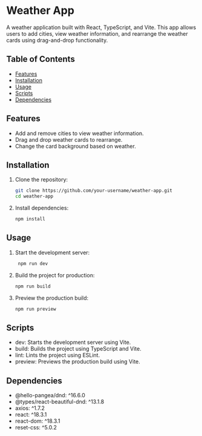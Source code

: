 # Weather App

A weather application built with React, TypeScript, and Vite. This app allows users to add cities, view weather information, and rearrange the weather cards using drag-and-drop functionality.

## Table of Contents

- [Features](#features)
- [Installation](#installation)
- [Usage](#usage)
- [Scripts](#scripts)
- [Dependencies](#dependencies)

## Features

- Add and remove cities to view weather information.
- Drag and drop weather cards to rearrange.
- Change the card background based on weather.

## Installation

1. Clone the repository:

   ```bash
   git clone https://github.com/your-username/weather-app.git
   cd weather-app
2. Install dependencies:

   ```bash
   npm install
## Usage
1. Start the development server:

   ```bash
    npm run dev
2. Build the project for production:

   ```bash
   npm run build
3. Preview the production build:

   ```bash
   npm run preview
## Scripts
- dev: Starts the development server using Vite.
- build: Builds the project using TypeScript and Vite.
- lint: Lints the project using ESLint.
- preview: Previews the production build using Vite.
## Dependencies
- @hello-pangea/dnd: ^16.6.0
- @types/react-beautiful-dnd: ^13.1.8
- axios: ^1.7.2
- react: ^18.3.1
- react-dom: ^18.3.1
- reset-css: ^5.0.2
